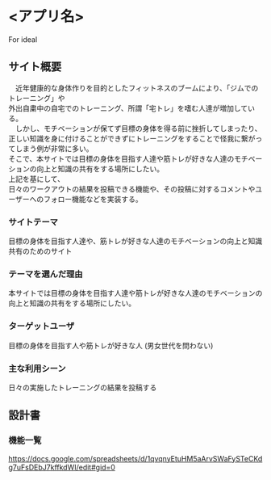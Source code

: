 # <アプリ名>
For ideal

## サイト概要
　近年健康的な身体作りを目的としたフィットネスのブームにより、「ジムでのトレーニング」や  
外出自粛中の自宅でのトレーニング、所謂「宅トレ」を嗜む人達が増加している。  
　しかし、モチベーションが保てず目標の身体を得る前に挫折してしまったり、  
正しい知識を身に付けることができずにトレーニングをすることで怪我に繋がってしまう例が非常に多い。  
そこで、本サイトでは目標の身体を目指す人達や筋トレが好きな人達のモチベーションの向上と知識の共有をする場所にしたい。  
上記を基にして、  
日々のワークアウトの結果を投稿できる機能や、その投稿に対するコメントやユーザーへのフォロー機能などを実装する。

### サイトテーマ
目標の身体を目指す人達や、筋トレが好きな人達のモチベーションの向上と知識共有のためのサイト

### テーマを選んだ理由
本サイトでは目標の身体を目指す人達や筋トレが好きな人達のモチベーションの向上と知識の共有をする場所にしたい。

### ターゲットユーザ
目標の身体を目指す人や筋トレが好きな人
(男女世代を問わない)

### 主な利用シーン
日々の実施したトレーニングの結果を投稿する

## 設計書

### 機能一覧
https://docs.google.com/spreadsheets/d/1qvqnyEtuHM5aArvSWaFySTeCKdg7uFsDEbJ7kffkdWI/edit#gid=0
